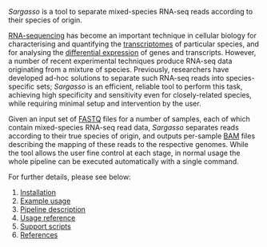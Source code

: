 *Sargasso* is a tool to separate mixed-species RNA-seq reads according to their species of origin.

[RNA-sequencing](http://en.wikipedia.org/wiki/RNA-Seq) has become an important technique in cellular biology for characterising and quantifying the [transcriptomes](http://en.wikipedia.org/wiki/Transcriptome) of particular species, and for analysing the [differential expression](https://en.wikipedia.org/wiki/RNA-Seq#Differential_expression_and_absolute_quantification_of_transcripts) of genes and transcripts. However, a number of recent experimental techniques produce RNA-seq data originating from a mixture of species. Previously, researchers have developed ad-hoc solutions to separate such RNA-seq reads into species-specific sets; *Sargasso* is an efficient, reliable tool to perform this task, achieving high specificity and sensitivity even for closely-related species, while requiring minimal setup and intervention by the user.

Given an input set of [FASTQ](https://en.wikipedia.org/wiki/FASTQ_format) files for a number of samples, each of which contain mixed-species RNA-seq read data, *Sargasso* separates reads according to their true species of origin, and outputs per-sample [BAM](https://samtools.github.io/hts-specs/SAMv1.pdf) files describing the mapping of these reads to the respective genomes. While the tool allows the user fine control at each stage, in normal usage the whole pipeline can be executed automatically with a single command.

For further details, please see below:

1. [Installation](installation.md)
2. [Example usage](example_usage.md)
3. [Pipeline description](pipeline.md)
4. [Usage reference](usage_reference.md)
5. [Support scripts](support_scripts.md)
6. [References](references.md)
